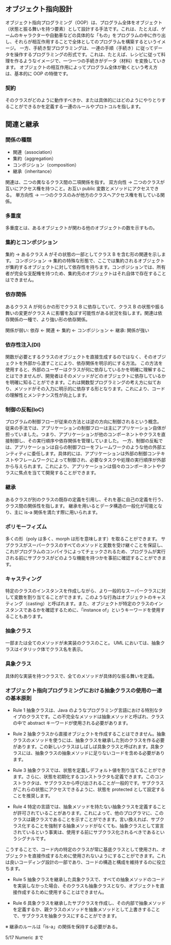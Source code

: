 ## オブジェクト指向設計

オブジェクト指向プログラミング（OOP）は、プログラム全体をオブジェクト（状態と振る舞いを持つ要素）として設計する手法です。これは、たとえば、ゲームのキャラクターや自動車などの具体的な「もの」をプログラムの中に作り出し、それらが相互作用することで全体としてのプログラムを構築するというイメージ。
一方、手続き型プログラミングは、一連の手順（手続き）に従ってデータを操作するプログラミングの形式です。これは、たとえば、レシピに従って料理を作るようなイメージで、一つ一つの手続きがデータ（材料）を変換していきます。
オブジェクトの相互作用によってプログラム全体が動くという考え方は、基本的に OOP の特徴です。

### 契約

そのクラスがどのように動作すべきか、または具体的にはどのようにやりとりすることができるかを定義する一連のルールやプロトコルを指します。

## 関連と継承

### 関係の種類

- 関連（association）
- 集約（aggregation）
- コンポジション（composition）
- 継承（inheritance）

関連は、二つの異なるクラス間の二項関係を指す。
双方向性 -> 二つのクラスが互いにアクセス権を持つこと。お互い public 変数とメソッドにアクセスできる。
単方向性 -> 一つのクラスのみが他方のクラスへアクセス権を有している関係。

### 多重度

多重度とは、あるオブジェクトが関わる他のオブジェクトの数を示すもの。

### 集約とコンポジション

集約 -> あるクラス A がその状態の一部としてクラス B を含む形の関連を示します。
コンポジション -> 集約の特殊な形態で、ここでは集約されるオブジェクトが集約するオブジェクトに対して依存性を持ちます。コンポジションでは、所有者が完全な支配権を持つため、集約先のオブジェクトはそれ自体で存在することはできません。

### 依存関係

あるクラス A が何らかの形でクラス B に依存していて、クラス B の状態や振る舞いの変更がクラス A に影響を及ぼす可能性がある状況を指します。関連は依存関係の一種で、より強い形の依存関係。

関係が弱い: 依存 <- 関連 <- 集約 <- コンポジション <- 継承: 関係が強い

### 依存性注入(DI)

関数が必要とするクラスのオブジェクトを直接生成するのではなく、そのオブジェクトを外部から渡すことにより、依存関係を明示的にする方法。
この方法を使用すると、外部のユーザーはクラスが何に依存しているかを明確に理解することはできませんが、開発者はそのメソッドがどのオブジェクトに依存しているかを明確に知ることができます。これは関数型プログラミングの考え方に似ており、メソッドがその入力に明示的に依存する形となります。これにより、コードの理解性とメンテナンス性が向上します。

### 制御の反転(IoC)

プログラムの制御フローが従来の方法とは逆の方向に制御されるという概念。
従来の手法では、アプリケーションの制御フローは主にアプリケーション自体が担っていました。つまり、アプリケーションが他のコンポーネントやクラスを直接制御し、その実行順序や依存関係を管理していました。
一方、制御の反転では、アプリケーションは自らの制御フローをフレームワークのような他の外部エンティティに委任します。具体的には、アプリケーションは外部の制御コンテキストやフレームワークによって制御され、必要なタスクや処理の実行順序が外部から与えられます。これにより、アプリケーションは個々のコンポーネントやクラスに焦点を当てて開発することができます。

### 継承

あるクラスが別のクラスの既存の定義を引用し、それを基に自己の定義を行う、クラス間の関係性を指します。
継承を用いるとデータ構造の一般化が可能となり、主に is-a 関係を満たす際に用いられます。

### ポリモーフィズム

多くの形（poly は多く、morph は形を意味します）を取ることができます。
サブクラスがスーパークラスのすべてのメソッドと変数を受け継ぐことを保証し、これがプログラムのコンパイラによってチェックされるため、プログラムが実行される前にサブクラスがどのような機能を持つかを事前に確認することができます。

### キャスティング

特定のクラスのインスタンスを作成しながら、より一般的なスーパークラスに対して変数を割り当てることができます。このような行為はオブジェクトのキャスティング（casting）と呼ばれます。また、オブジェクトが特定のクラスのインスタンスであるかを確認するために、「instance of」というキーワードを使用することもあります。

### 抽象クラス

一部または全てのメソッドが未実装のクラスのこと。
UML においては、抽象クラスはイタリック体でクラス名を表示。

### 具象クラス

具体的な実装を持つクラスで、全てのメソッドが具体的な振る舞いを定義。

### オブジェクト指向プログラミングにおける抽象クラスの使用の一連の基本原則

- Rule 1
  抽象クラスは、Java のようなプログラミング言語における特別なタイプのクラスです。この不完全なメソッドは抽象メソッドと呼ばれ、クラスの中で abstract キーワードが使用される必要があります。

- Rule 2
  抽象クラスから直接オブジェクトを作成することはできません。抽象クラスのメソッドを使うには、抽象クラスを継承した別のクラスを作る必要があります。この新しいクラスはしばしば具象クラスと呼ばれます。具象クラスには、抽象クラスの抽象メソッドに足りないコードを含める必要があります。

- Rule 3
  抽象クラスでは、状態を定義しデフォルト値を割り当てることができます。さらに、状態を初期化するコンストラクタも定義できます。このコンストラクタは、サブクラスから呼び出されることが一般的です。サブクラスがこれらの状態にアクセスできるように、状態を protected として設定することを推奨します。

- Rule 4
  特定の言語では、抽象メソッドを持たない抽象クラスを定義することが許可されていることがあります。これによって、他のプログラマに、このクラスは親クラスであることを示すことができます。言い換えれば、サブクラス化することを強制する抽象メソッドがなくても、抽象クラスとして宣言されているという事実は、使用する前にサブクラス化されるべきであるというシグナルです。

こうすることで、コード内の特定のクラスが常に基底クラスとして使用され、オブジェクトを直接作成するために使用されないようにすることができます。これは良いコーディング設計の一部であり、コードの構造と構成を維持するのに役立ちます。

- Rule 5
  抽象クラスを継承した具象クラスで、すべての抽象メソッドのコードを実装しなかった場合、そのクラスも抽象クラスとなり、オブジェクトを直接作成するために使用することはできません。

- Rule 6
  具象クラスを継承したサブクラスを作成し、その内部で抽象メソッドを定義するか、親クラスのメソッドを抽象メソッドとして上書きすることで、サブクラスを抽象クラスにすることができます。

※ 継承のルールは「is-a」の関係を保持する必要がある。

5/17 Numeric まで

